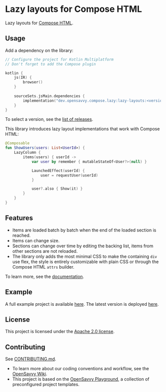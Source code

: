 # Lazy layouts for Compose HTML

Lazy layouts for [Compose HTML](https://github.com/JetBrains/compose-multiplatform#compose-html).

## Usage

Add a dependency on the library:
```kotlin
// Configure the project for Kotlin Multiplatform
// Don't forget to add the Compose plugin

kotlin {
	js(IR) {
		browser()
	}
	
	sourceSets.jsMain.dependencies {
		implementation("dev.opensavvy.compose.lazy:lazy-layouts:<version>")
	}
}
```
To select a version, see the [list of releases](https://gitlab.com/opensavvy/ui/compose-lazy-html/-/releases).

This library introduces lazy layout implementations that work with Compose HTML:
```kotlin
@Composable
fun ShowUsers(users: List<UserId>) {
    LazyColumn {
        items(users) { userId ->
            var user by remember { mutableStateOf<User?>(null) }

            LaunchedEffect(userId) {
                user = requestUser(userId)
            }

            user?.also { Show(it) }
        }
    }
}
```

## Features

- Items are loaded batch by batch when the end of the loaded section is reached.
- Items can change size.
- Sections can change over time by editing the backing list, items from other sections are not reloaded.
- The library only adds the most minimal CSS to make the containing `div` use flex, the style is entirely customizable with plain CSS or through the Compose HTML `attrs` builder.

To learn more, see the [documentation](https://opensavvy.gitlab.io/ui/compose-lazy-html/api-docs/index.html).

## Example

A full example project is available [here](demo). The latest version is deployed [here](https://opensavvy.gitlab.io/ui/compose-lazy-html/demo/index.html).

## License

This project is licensed under the [Apache 2.0 license](LICENSE).

## Contributing

See [CONTRIBUTING.md](CONTRIBUTING.md).
- To learn more about our coding conventions and workflow, see the [OpenSavvy Wiki](https://gitlab.com/opensavvy/wiki/-/blob/main/README.md#wiki).
- This project is based on the [OpenSavvy Playground](docs/playground/README.md), a collection of preconfigured project templates.
